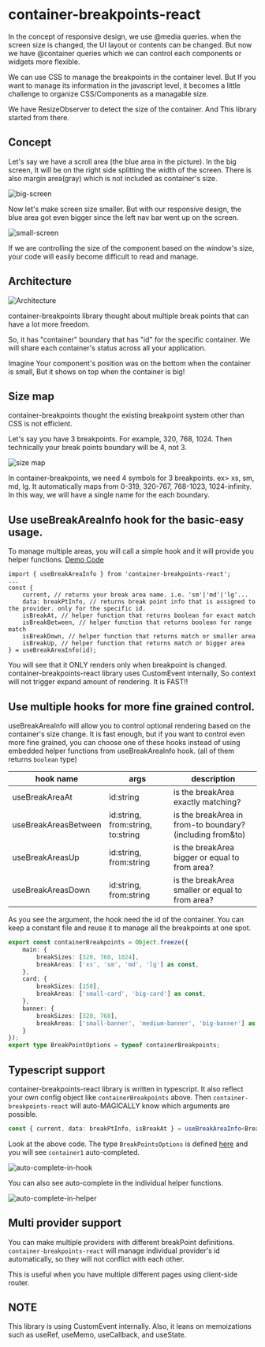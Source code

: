 # container-breakpoints-react

In the concept of responsive design, we use @media queries. 
when the screen size is changed, the UI layout or contents can be changed.
But now we have @container queries which we can control each components or widgets more flexible.

We can use CSS to manage the breakpoints in the container level.
But If you want to manage its information in the javascript level, 
it becomes a little challenge to organize CSS/Components as a managable size.

We have ResizeObserver to detect the size of the container. 
And This library started from there.

## Concept 

Let's say we have a scroll area (the blue area in the picture). In the big screen, 
It will be on the right side splitting the width of the screen. There is also margin area(gray) which is not included as container's size.

![big-screen](big-screen.png)

Now let's make screen size smaller. But with our responsive design, the blue area got even bigger since the left nav bar went up on the screen.

![small-screen](small-screen.png)

If we are controlling the size of the component based on the window's size, your code will easily become difficult to read and manage.

## Architecture

![Architecture](architecture.png)

container-breakpoints library thought about multiple break points that can have a lot more freedom.

So, it has "container" boundary that has "id" for the specific container. We will share each container's status across all your application.

Imagine Your component's position was on the bottom when the container is small, But it shows on top when the container is big!

## Size map

container-breakpoints thought the existing breakpoint system other than CSS is not efficient.

Let's say you have 3 breakpoints. For example, 320, 768, 1024.
Then technically your break points boundary will be 4, not 3.

![size map](size-map.png)

In container-breakpoints, we need 4 symbols for 3 breakpoints. ex> xs, sm, md, lg.
It automatically maps from 0-319, 320-767, 768-1023, 1024-infinity.
In this way, we will have a single name for the each boundary.

## Use useBreakAreaInfo hook for the basic-easy usage.

To manage multiple areas, you will call a simple hook and it will provide you helper functions. [Demo Code](https://github.com/wootra/container-break-points/blob/main/demo/src/routes/SimpleExample/ProviderWrapper.tsx)

```
import { useBreakAreaInfo } from 'container-breakpoints-react';
...
const {
    current, // returns your break area name. i.e. 'sm'|'md'|'lg'...
    data: breakPtInfo, // returns break point info that is assigned to the provider. only for the specific id.
    isBreakAt, // helper function that returns boolean for exact match
    isBreakBetween, // helper function that returns boolean for range match
    isBreakDown, // helper function that returns match or smaller area
    isBreakUp, // helper function that returns match or bigger area
} = useBreakAreaInfo(id);

```
You will see that it ONLY renders only when breakpoint is changed. container-breakpoints-react library uses CustomEvent internally, So context will not trigger expand amount of rendering. It is FAST!!

## Use multiple hooks for more fine grained control.

useBreakAreaInfo will allow you to control optional rendering based on the container's size change. It is fast enough, but if you want to control even more fine grained, you can choose one of these hooks instead of using embedded helper functions from useBreakAreaInfo hook.
(all of them returns `boolean` type)

| hook name | args | description |
| -------------- | --- | -- |
| useBreakAreaAt | id:string | is the breakArea exactly matching? |
| useBreakAreasBetween | id:string, from:string, to:string | is the breakArea in from-to boundary? (including from&to) |
| useBreakAreasUp | id:string, from:string | is the breakArea bigger or equal to from area? |
| useBreakAreasDown | id:string, from:string | is the breakArea smaller or equal to from area? |

As you see the argument, the hook need the id of the container. You can keep a constant file and reuse it to manage all the breakpoints at one spot.

```typescript
export const containerBreakpoints = Object.freeze({
    main: {
        breakSizes: [320, 768, 1024],
        breakAreas: ['xs', 'sm', 'md', 'lg'] as const,
    },
    card: {
        breakSizes: [150],
        breakAreas: ['small-card', 'big-card'] as const,
    },
    banner: {
        breakSizes: [320, 768],
        breakAreas: ['small-banner', 'medium-banner', 'big-banner'] as const,
    }
});
export type BreakPointOptions = typeof containerBreakpoints;
```

## Typescript support

container-breakpoints-react library is written in typescript. It also reflect your own config object like `containerBreakpoints` above.
Then `container-breakpoints-react` will auto-MAGICALLY know which arguments are possible.

```typescript
const { current, data: breakPtInfo, isBreakAt } = useBreakAreaInfo<BreakPointsOptions>('container1');
```

Look at the above code. The type `BreakPointsOptions` is defined [here](https://github.com/wootra/container-break-points/blob/main/demo/src/routes/SimpleExample/consts.ts) and you will see `container1` auto-completed.

![auto-complete-in-hook](auto-complete-in-hook.png)

You can also see auto-complete in the individual helper functions.

![auto-complete-in-helper](auto-complete-in-helper.png)

## Multi provider support

You can make multiple providers with different breakPoint definitions.
`container-breakpoints-react` will manage individual provider's id automatically, so they will not conflict with each other.

This is useful when you have multiple different pages using client-side router.

## NOTE

This library is using CustomEvent internally. Also, it leans on memoizations such as useRef, useMemo, useCallback, and useState. 

